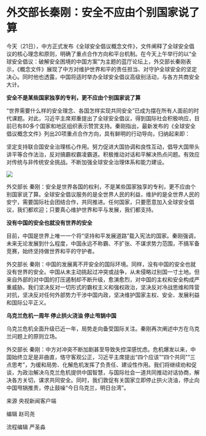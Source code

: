 # 外交部长秦刚：安全不应由个别国家说了算

今天（21日），中方正式发布《全球安全倡议概念文件》，文件阐释了全球安全倡议的核心理念和原则，明确了重点合作方向和平台机制。在今天上午举行的以“全球安全倡议：破解安全困境的中国方案”为主题的蓝厅论坛上，外交部长秦刚表示，《概念文件》展现了中方对维护世界和平的责任担当、对守护全球安全的坚定决心。同时他也透露，中国将适时举办全球安全倡议高级别活动，与各方共商安全大计。

**安全不是某些国家独享的专利，更不应由个别国家说了算**

“世界需要什么样的安全理念、各国怎样实现共同安全”已成为摆在所有人面前的时代课题。对此，习近平主席郑重提出了全球安全倡议，得到国际社会积极响应，目前已有80多个国家和地区组织表示赞赏支持。秦刚指出，最新发布的《全球安全倡议概念文件》列出20项重点合作方向，具有鲜明的行动导向，归纳起来即：

坚定支持联合国安全治理核心作用。努力促进大国协调和良性互动，倡导大国带头讲平等合作法治，反对搞霸权霸凌霸道。积极推动对话和平解决热点问题。有效应对传统与非传统安全挑战。不断加强全球安全治理体系和能力建设。

![](https://inews.gtimg.com/newsapp_bt/0/15678765053/1000)

外交部长
秦刚：安全是世界各国的权利，不是某些国家独享的专利，更不应由个别国家说了算。全球安全倡议服务的是全世界人民的利益，维护的是全世界人民的安宁，需要国际社会团结合作，共同推进。任何国家，只要愿意加入全球安全倡议，我们都欢迎；只要真心维护世界和平与发展，我们都支持。

**没有中国的安全也就没有世界的安全**

目前，中国是世界上唯一一个将“坚持和平发展道路”载入宪法的国家。秦刚强调，未来无论发展到什么程度，中国永远不称霸、不扩张、不谋求势力范围，不搞军备竞赛，始终坚持做世界和平的守护者。

外交部长
秦刚：中国的发展离不开安全的国际环境。同样，没有中国的安全也就没有世界的安全。中国从未主动挑起过冲突或战争，从未侵略过别国一寸土地。但来自外部的对中国的打压遏制却不断升级，愈演愈烈，对中国的主权和安全构成严重威胁。我们坚决反对一切形式的霸权主义和强权政治，坚决反对冷战思维和阵营对抗，坚决反对任何外部势力干涉中国内政，坚决维护国家主权、安全、发展利益和国际公平正义。

**乌克兰危机一周年 停止拱火浇油 停止甩锅中国**

乌克兰危机全面升级已近一年，局势走向备受国际关注。秦刚再次阐述中方在乌克兰问题上的原则立场。

外交部长
秦刚：中方对冲突不断加剧甚至导致失控深感忧虑。危机爆发以来，中国始终立足是非曲直，恪守客观公正，习近平主席提出“四个应该”“四个共同”“三点思考”，为缓和局势、化解危机发挥了负责任、建设性作用。我们将继续劝和促谈，为政治解决乌克兰危机提供中国智慧，与国际社会一道共同推动对话协商，解决各方关切，谋求共同安全。同时，我们敦促有关国家立即停止拱火浇油，停止向中国甩锅推责，停止鼓噪“今日乌克兰，明日台湾”。

来源 央视新闻客户端

编辑 赵司尧

流程编辑 严圣淼

